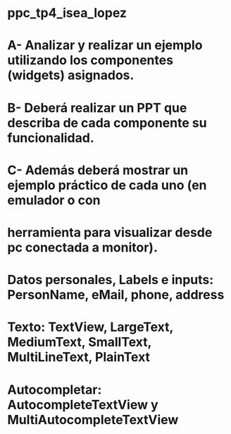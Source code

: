 # ppc_tp4_isea_lopez

# A- Analizar y realizar un ejemplo utilizando los componentes (widgets) asignados.
# B- Deberá realizar un PPT que describa de cada componente su funcionalidad.
# C- Además deberá mostrar un ejemplo práctico de cada uno (en emulador o con
#   herramienta para visualizar desde pc conectada a monitor).

# Datos personales, Labels e inputs: PersonName, eMail, phone, address
# Texto: TextView, LargeText, MediumText, SmallText, MultiLineText, PlainText
# Autocompletar: AutocompleteTextView y MultiAutocompleteTextView
